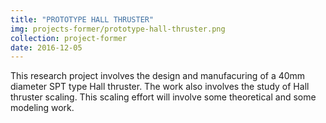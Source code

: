 ```yaml
---
title: "PROTOTYPE HALL THRUSTER"
img: projects-former/prototype-hall-thruster.png
collection: project-former
date: 2016-12-05
---
```

This research project involves the design and manufacuring of a 40mm diameter SPT type Hall thruster. The work also involves the study of Hall thruster scaling. This scaling effort will involve some theoretical and some modeling work.
